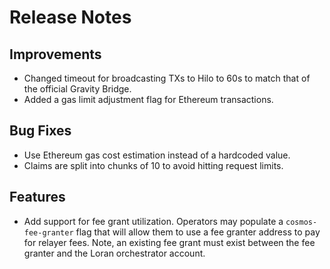 # Release Notes

## Improvements

- Changed timeout for broadcasting TXs to Hilo to 60s to match that of the
  official Gravity Bridge.
- Added a gas limit adjustment flag for Ethereum transactions.

## Bug Fixes

- Use Ethereum gas cost estimation instead of a hardcoded value.
- Claims are split into chunks of 10 to avoid hitting request limits.

## Features

- Add support for fee grant utilization. Operators may populate a `cosmos-fee-granter`
  flag that will allow them to use a fee granter address to pay for relayer fees.
  Note, an existing fee grant must exist between the fee granter and the Loran
  orchestrator account.
